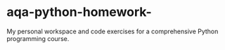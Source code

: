 # aqa-python-homework-
My personal workspace and code exercises for a comprehensive Python programming course.
